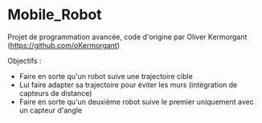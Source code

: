 # Mobile_Robot
Projet de programmation avancée, code d'origine par Oliver Kermorgant (https://github.com/oKermorgant)

Objectifs : 
- Faire en sorte qu'un robot suive une trajectoire cible
- Lui faire adapter sa trajectoire pour éviter les murs (intégration de capteurs de distance) 
- Faire en sorte qu'un deuxième robot suive le premier uniquement avec un capteur d'angle
            

